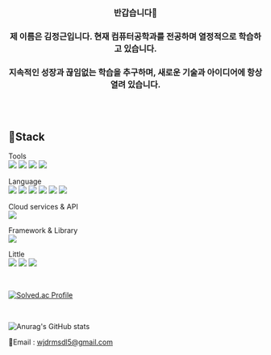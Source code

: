 <br><br>

<div align=center><h3>반갑습니다👋</h3></div>
<div align=center><h3>제 이름은 김정근입니다. 현재 컴퓨터공학과를 전공하며 열정적으로 학습하고 있습니다.</h3></div>
<div align=center><h3>지속적인 성장과 끊임없는 학습을 추구하며, 새로운 기술과 아이디어에 항상 열려 있습니다.</h3></div>

<br><br>

## 🔨Stack
<!-- <a href="버튼을 눌렀을 때 이동할 링크" target="_blank"><img src="https://img.shields.io/badge/뱃지레이블-배경색?style=flat&logo=로고&logoColor=FFFFFF"/></a> -->
Tools<br>
<a href="버튼을 눌렀을 때 이동할 링크" target="_blank"><img src="https://img.shields.io/badge/neovim-57A143?style=flat&logo=neovim&logoColor=FFFFFF"/></a>
<a href="버튼을 눌렀을 때 이동할 링크" target="_blank"><img src="https://img.shields.io/badge/PowerShell-5391FE?style=flat&logo=PowerShell&logoColor=FFFFFF"/></a>
<a href="버튼을 눌렀을 때 이동할 링크" target="_blank"><img src="https://img.shields.io/badge/VisualStudio Code-007ACC?style=flat&logo=visualstudiocode&logoColor=FFFFFF"/></a>
<a href="버튼을 눌렀을 때 이동할 링크" target="_blank"><img src="https://img.shields.io/badge/AndroidStudio-3DDC84?style=flat&logo=androidstudio&logoColor=FFFFFF"/></a>

Language<br>
<a href="버튼을 눌렀을 때 이동할 링크" target="_blank"><img src="https://img.shields.io/badge/C-A8B9CC?style=flat&logo=C&logoColor=000000"/></a>
<a href="버튼을 눌렀을 때 이동할 링크" target="_blank"><img src="https://img.shields.io/badge/C++-00599C?style=flat&logo=cplusplus&logoColor=FFFFFF"/></a>
<a href="버튼을 눌렀을 때 이동할 링크" target="_blank"><img src="https://img.shields.io/badge/css3-1572B6?style=flat&logo=css3&logoColor=FFFFFF"/></a>
<a href="버튼을 눌렀을 때 이동할 링크" target="_blank"><img src="https://img.shields.io/badge/JavaScript-F7DF1E?style=flat&logo=javascript&logoColor=000000"/></a>
<a href="버튼을 눌렀을 때 이동할 링크" target="_blank"><img src="https://img.shields.io/badge/Kotlin-7F52FF?style=flat&logo=kotlin&logoColor=FFFFFF"/></a>
<a href="버튼을 눌렀을 때 이동할 링크" target="_blank"><img src="https://img.shields.io/badge/Python-3776AB?style=flat&logo=python&logoColor=FFFFFF"/></a>

Cloud services & API<br>
<a href="버튼을 눌렀을 때 이동할 링크" target="_blank"><img src="https://img.shields.io/badge/Google Cloud Compute Engine-4285F4?style=flat&logo=googlecloud&logoColor=FFFFFF"/></a>

Framework & Library<br>
<a href="버튼을 눌렀을 때 이동할 링크" target="_blank"><img src="https://img.shields.io/badge/React-61DAFB?style=flat&logo=react&logoColor=000000"/></a>

Little<br>
<a href="버튼을 눌렀을 때 이동할 링크" target="_blank"><img src="https://img.shields.io/badge/MySQL-4479A1?style=flat&logo=mysql&logoColor=FFFFFF"/></a>
<a href="버튼을 눌렀을 때 이동할 링크" target="_blank"><img src="https://img.shields.io/badge/Ubuntu-E95420?style=flat&logo=ubuntu&logoColor=FFFFFF"/></a>
<a href="버튼을 눌렀을 때 이동할 링크" target="_blank"><img src="https://img.shields.io/badge/Csharp-512BD4?style=flat&logo=csharp&logoColor=FFFFFF"/></a>

<br>

[![Solved.ac Profile](http://mazassumnida.wtf/api/v2/generate_badge?boj=wjdrmsdl5)](https://solved.ac/wjdrmsdl5/)

<br>

![Anurag's GitHub stats](https://github-readme-stats.vercel.app/api?username=rungeun&show_icons=true&theme=radical)

📧Email : wjdrmsdl5@gmail.com

<!--
**wjdrmsdl5/wjdrmsdl5** is a ✨ _special_ ✨ repository because its `README.md` (this file) appears on your GitHub profile.

Here are some ideas to get you started:

- 🔭 I’m currently working on ...
- 🌱 I’m currently learning ...
- 👯 I’m looking to collaborate on ...
- 🤔 I’m looking for help with ...
- 💬 Ask me about ...
- 📫 How to reach me: ...
- 😄 Pronouns: ...
- ⚡ Fun fact: ...
-->





































